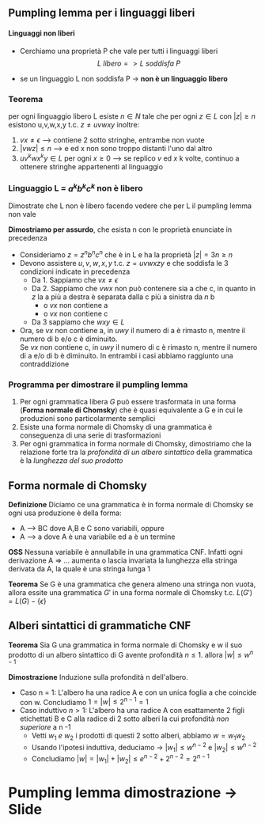 ## Pumpling lemma per i linguaggi liberi

#### Linguaggi non liberi
- Cerchiamo una proprietà P che vale per tutti i linguaggi liberi 
$$L \ libero => L\ soddisfa \ P$$

- se un linguaggio L non soddisfa P -> **non è un linguaggio libero**

### Teorema
per ogni linguaggio libero L esiste $n \in N$ tale che per ogni $z \in L$ con $|z| \geq n$ esistono u,v,w,x,y t.c. $z \neq uvwxy$ inoltre:
1. $vx \neq \epsilon$ --> contiene 2 sotto stringhe, entrambe non vuote
2. $|vwz| \leq n$   --> e ed x non sono troppo distanti l'uno dal altro
3. $uv^kwx^ky \in L$ per ogni $x \geq 0$ --> se replico $v$ ed $x$ k volte, continuo a ottenere stringhe appartenenti al linguaggio


### Linguaggio L = $a^kb^kc^k$ non è libero
Dimostrate che L non è libero facendo vedere che per L il pumpling lemma non vale

**Dimostriamo per assurdo**, che esista n con le proprietà enunciate in precedenza

- Consideriamo $z = z^nb^nc^n$ che è in L e ha la proprietà $|z| = 3n \geq n$
- Devono assistere $u,v,w,x,y$ t.c. $z= uvwxzy$ e che soddisfa le 3 condizioni indicate in precedenza
	- Da 1. Sappiamo che $vx \neq \epsilon$
	- Da 2. Sappiamo che $vwx$ non può contenere sia a che c, in quanto in  $z$ la a più a destra è separata dalla c più a sinistra da $n$ b
		- o $vx$  non contiene a
		- o $vx$ non contiene c 
	- Da 3 sappiamo che $wxy \in L$
- Ora, se $vx$ non contiene a, in $uwy$  il numero di a è rimasto n, mentre il numero di b e/o c è diminuito.  
Se $vx$ non contiene c, in $uwy$ il numero di c è rimasto n, mentre il numero di a e/o  di b è diminuito. In entrambi i casi abbiamo raggiunto una contraddizione

### Programma per dimostrare il pumpling lemma
1. Per ogni grammatica libera $G$ può essere trasformata in una forma (**Forma normale di Chomsky**) che è quasi equivalente a G e in cui le produzioni sono particolarmente semplici
2. Esiste una forma normale di Chomsky di una grammatica è conseguenza di una serie di trasformazioni
3. Per ogni grammatica in forma normale di Chomsky, dimostriamo che la relazione forte tra la *profondità di un albero sintattico* della grammatica è la *lunghezza del suo prodotto*

## Forma normale di Chomsky
**Definizione**
Diciamo ce una grammatica è in forma normale di Chomsky se ogni usa produzione è della forma:
- A --> BC dove A,B e C sono variabili, oppure
- A --> a dove A è una variabile ed a è un termine

**OSS**
Nessuna variabile è annullabile in una grammatica CNF.
Infatti ogni derivazione A => ... aumenta o lascia invariata la lunghezza ella stringa derivata da A, la quale è una stringa lunga 1

**Teorema**
Se G è una grammatica che genera almeno una stringa non vuota, allora essite una grammatica $G'$ in una forma normale di Chomsky t.c. $L(G') = L(G)-\{\epsilon\}$

## Alberi sintattici di grammatiche CNF
**Teorema**
Sia G una grammatica in forma normale di Chomsky e w il suo prodotto di un albero sintattico di G avente profondità $n \leq 1$. allora $|w| \leq w^{n-1}$

**Dimostrazione**
Induzione sulla profondità n dell'albero.
- Caso n = 1: L'albero ha una radice A e con un unica foglia a che coincide con w.
Concludiamo $1 = |w| \leq 2^{n-1}=1$
- Caso induttivo $n >1$: L'albero ha una radice A con esattamente 2 figli etichettati B e C alla radice di 2 sotto alberi la cui profondità *non superiore* a n -1 
	- Vetti $w_1\ e \ w_2$ i prodotti di questi 2 sotto alberi, abbiamo $w = w_1w_2$
	- Usando l'ipotesi induttiva, deduciamo -> $|w_1| \leq w^{n-2}$ e $|w_2|\leq w^{n-2}$
	- Concludiamo $|w| = |w_1|+|w_2| \leq e^{n-2} + 2^{n-2} = 2^{n-1}$ 

# Pumpling lemma dimostrazione -> Slide
